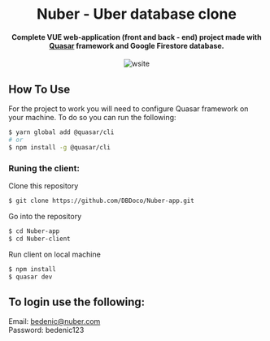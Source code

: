 
<h1 align="center">
  Nuber - Uber database clone
  <br>
</h1>

<h4 align="center">Complete VUE web-application (front and back - end) project made with <a href="https://quasar.dev/" target="_blank">Quasar</a> framework and Google Firestore database.</h4>

<p align="center">
  <img src="https://media2.giphy.com/media/wAg2bAhKtLc0eZWvQz/giphy.gif?cid=790b76117e068e139f45c1855774cf86d3a3b29e463e4256&rid=giphy.gif&ct=g" alt="wsite" />
</p>




## How To Use

For the project to work you will need to configure Quasar framework on your machine. To do so you can run the following:

```bash
$ yarn global add @quasar/cli
# or
$ npm install -g @quasar/cli
```

### Runing the client:
Clone this repository
```bash
$ git clone https://github.com/DBDoco/Nuber-app.git
```

Go into the repository
```bash
$ cd Nuber-app
$ cd Nuber-client
```

Run client on local machine
```bash
$ npm install
$ quasar dev
```

## To login use the following:
Email: bedenic@nuber.com<br>
Password: bedenic123

